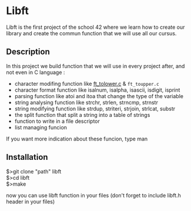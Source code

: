 # Libft

Libft is the first project of the school 42 where we learn how to create our library and create the commun function that we will use all our cursus.

## Description

In this project we build function that we will use in every project after, and not even in C language :  
- character modifing function like [ft_tolower.c](./src/ft_tolower.c) & `ft_toupper.c`  
- character format function like isalnum, isalpha, isascii, isdigit, isprint  
- parsing function like atoi and itoa that change the type of the variable  
- string analysing function like strchr, strlen, strncmp, strnstr  
- string modifying function like strdup, striteri, strjoin, strlcat, substr  
- the split function that split a string into a table of strings  
- function to write in a file descriptor  
- list managing funcion  

If you want more indication about these funcion, type man <function name>

## Installation

$\>git clone "path" libft  
$\>cd libft  
$\>make  

now you can use libft function in your files (don't forget to include libft.h header in your files)
